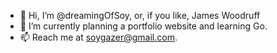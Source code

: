- 👋 Hi, I’m @dreamingOfSoy, or, if you like, James Woodruff
- 🌱 I’m currently planning a portfolio website and learning Go.
- 📫 Reach me at soygazer@gmail.com.

<!---
dreamingOfSoy/dreamingOfSoy is a ✨ special ✨ repository because its `README.md` (this file) appears on your GitHub profile.
You can click the Preview link to take a look at your changes.
--->
